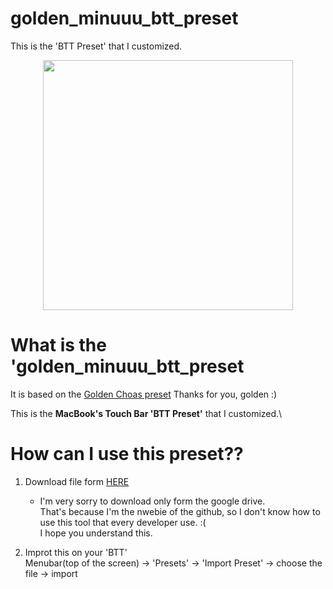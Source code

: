 # golden_minuuu_btt_preset
This is the 'BTT Preset' that I customized.
<p align="center">
<img width="400px" src="https://i.imgur.com/kyS3DFB.png"/>
</p>

# What is the 'golden_minuuu_btt_preset
It is based on the [Golden Choas preset](https://community.folivora.ai/t/goldenchaos-btt-the-complete-touch-bar-ui-replacement/1281)
Thanks for you, golden :)

This is the __MacBook's Touch Bar 'BTT Preset'__ that I customized.\




# How can I use this preset??
1. Download file form [HERE](https://drive.google.com/drive/folders/1usBuvMZwIbimJhtmEZlx5221_QS1Ithb?usp=sharing)
   * I'm very sorry to download only form the google drive.\
     That's because I'm the nwebie of the github, so I don't know how to use this tool that every developer use. :(\
     I hope you understand this.
     
2. Improt this on your 'BTT'\
   Menubar(top of the screen) -> 'Presets' -> 'Import Preset' -> choose the file -> import
   

